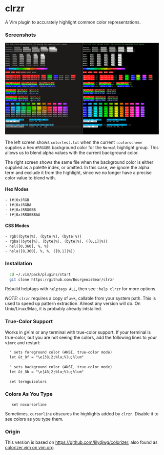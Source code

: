 # clrzr

A Vim plugin to accurately highlight common color representations.

### Screenshots

![screenshot](clrzr_screenshot.png)

The left screen shows `colortest.txt` when the current `:colorscheme` supplies a
hex `#RRGGBB` background color for the `Normal` highlight group.  This allows us
to blend alpha values with the current background color.

The right screen shows the same file when the background color is either supplied
as a palette index, or omitted.  In this case, we ignore the alpha term and
exclude it from the highlight, since we no longer have a precise color value
to blend with.

#### Hex Modes
	- (#|0x)RGB
	- (#|0x)RGBA
	- (#|0x)RRGGBB
	- (#|0x)RRGGBBAA

#### CSS Modes
	- rgb((byte|%), (byte|%), (byte|%))
	- rgba((byte|%), (byte|%), (byte|%), ([0,1]|%))
	- hsl([0,360], %, %)
	- hsla([0,360], %, %, ([0,1]|%))

### Installation

```sh
  cd ~/.vim/pack/plugins/start
  git clone https://github.com/BourgeoisBear/clrzr
```
Rebuild helptags with `helptags ALL`, then see `:help clrzr` for more options.

*NOTE:* `clrzr` requires a copy of `awk`, callable from your system path.
This is used to speed up pattern extraction.  Almost any version will do.
On Unix/Linux/Mac, it is probably already intstalled.

### True-Color Support

Works in gVim or any terminal with true-color support.  If your terminal is true-color, but
you are not seeing the colors, add the following lines to your `vimrc` and restart:

```vim
  " sets foreground color (ANSI, true-color mode)
  let &t_8f = "\e[38;2;%lu;%lu;%lum"

  " sets background color (ANSI, true-color mode)
  let &t_8b = "\e[48;2;%lu;%lu;%lum"

  set termguicolors
```

### Colors As You Type

```vim
   set nocursorline
```

Sometimes, `cursorline` obscures the highlights added by `clrzr`.  Disable it to see
colors as you type them.

### Origin

This version is based on https://github.com/lilydjwg/colorizer, also found as
[colorizer.vim on vim.org](http://www.vim.org/scripts/script.php?script_id=3567)

